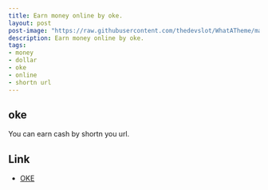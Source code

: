 ```yaml
---
title: Earn money online by oke.
layout: post
post-image: "https://raw.githubusercontent.com/thedevslot/WhatATheme/master/assets/images/What%20is%20Jekyll%20and%20How%20to%20use%20it.png?token=AHMQUELVG36IDSA4SZEZ5P26Z64IW"
description: Earn money online by oke.
tags:
- money
- dollar
- oke
- online
- shortn url
---
```


## oke
You can earn cash by shortn you url.


## Link
- [OKE](https://oke.io/ref/xlxwhy)


 